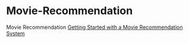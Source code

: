 # Movie-Recommendation
Movie Recommendation
[Getting Started with a Movie Recommendation System](https://www.kaggle.com/ibtesama/getting-started-with-a-movie-recommendation-system)
